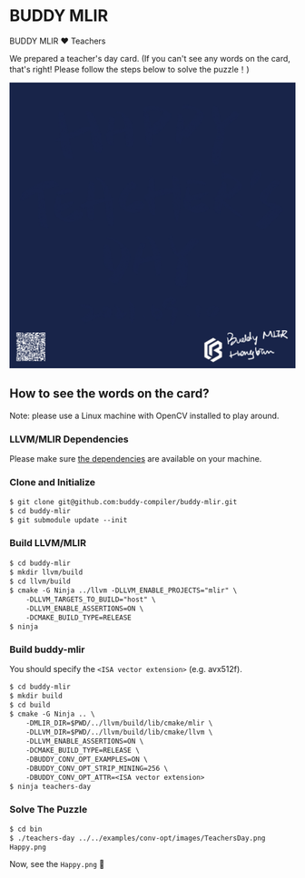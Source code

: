# BUDDY MLIR

BUDDY MLIR  ❤️  Teachers

We prepared a teacher's day card. (If you can't see any words on the card, that's right! Please follow the steps below to solve the puzzle！)

![Teacher's Day Card](./examples/conv-opt/images/TeachersDay.png)

## How to see the words on the card?

Note: please use a Linux machine with OpenCV installed to play around.

### LLVM/MLIR Dependencies

Please make sure [the dependencies](https://mlir.llvm.org/getting_started/) are available on your machine.

### Clone and Initialize


```
$ git clone git@github.com:buddy-compiler/buddy-mlir.git
$ cd buddy-mlir
$ git submodule update --init
```

### Build LLVM/MLIR

```
$ cd buddy-mlir
$ mkdir llvm/build
$ cd llvm/build
$ cmake -G Ninja ../llvm -DLLVM_ENABLE_PROJECTS="mlir" \
    -DLLVM_TARGETS_TO_BUILD="host" \
    -DLLVM_ENABLE_ASSERTIONS=ON \
    -DCMAKE_BUILD_TYPE=RELEASE
$ ninja
```

### Build buddy-mlir

 You should specify the `<ISA vector extension>` (e.g. avx512f).

```
$ cd buddy-mlir
$ mkdir build
$ cd build
$ cmake -G Ninja .. \
    -DMLIR_DIR=$PWD/../llvm/build/lib/cmake/mlir \
    -DLLVM_DIR=$PWD/../llvm/build/lib/cmake/llvm \
    -DLLVM_ENABLE_ASSERTIONS=ON \
    -DCMAKE_BUILD_TYPE=RELEASE \
    -DBUDDY_CONV_OPT_EXAMPLES=ON \
    -DBUDDY_CONV_OPT_STRIP_MINING=256 \
    -DBUDDY_CONV_OPT_ATTR=<ISA vector extension>
$ ninja teachers-day
```

### Solve The Puzzle

```
$ cd bin
$ ./teachers-day ../../examples/conv-opt/images/TeachersDay.png Happy.png
```
Now, see the `Happy.png` 🎉
